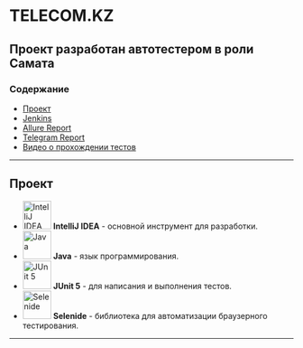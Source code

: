 # TELECOM.KZ
## Проект разработан автотестером в роли Самата 

### Содержание

- [Проект](#Проект)
- [Jenkins](#Jenkins)
- [Allure Report](#Allure-Report)
- [Telegram Report](#Telegram-Report)
- [Видео о прохождении тестов](#Видео-о-прохождении-тестов)

---
## Проект
- <img src="https://upload.wikimedia.org/wikipedia/commons/9/9c/IntelliJ_IDEA_Icon.svg" alt="IntelliJ IDEA" width="50"/> **IntelliJ IDEA** - основной инструмент для разработки.
- <img src="https://upload.wikimedia.org/wikipedia/en/3/30/Java_programming_language_logo.svg" alt="Java" width="50"/> **Java** - язык программирования.
- <img src="https://upload.wikimedia.org/wikipedia/commons/5/5b/JUnit_5_Banner.png" alt="JUnit 5" width="50"/> **JUnit 5** - для написания и выполнения тестов.
- <img src="https://avatars.githubusercontent.com/u/16062266?s=200&v=4" alt="Selenide" width="50"/> **Selenide** - библиотека для автоматизации браузерного тестирования.

---
